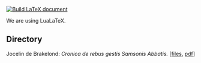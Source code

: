 [![Build LaTeX document](https://github.com/rcw5890/bochus/actions/workflows/latex.yml/badge.svg)](https://github.com/rcw5890/bochus/actions/workflows/latex.yml)

We are using LuaLaTeX.

## Directory
Jocelin de Brakelond: _Cronica de rebus gestis Samsonis Abbatis._ [[files](books/jocelin_cronica/), [pdf](books/jocelin_cronica/main.pdf)]
